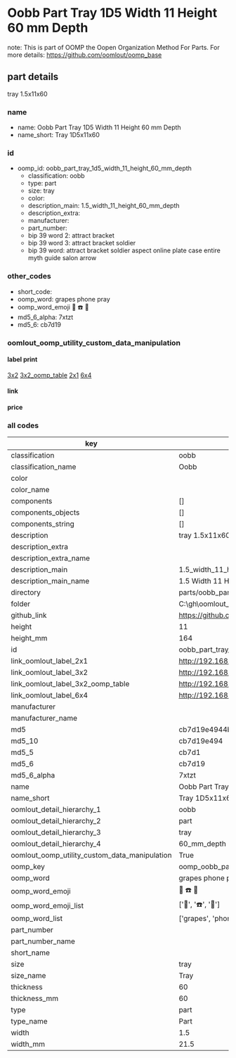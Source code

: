 # Oobb Part Tray 1D5 Width 11 Height 60 mm Depth  

note: This is part of OOMP the Oopen Organization Method For Parts. For more details: https://github.com/oomlout/oomp_base

##  part details
  



tray 1.5x11x60



### name
* name: Oobb Part Tray 1D5 Width 11 Height 60 mm Depth
* name_short: Tray 1D5x11x60 
### id
* oomp_id: oobb_part_tray_1d5_width_11_height_60_mm_depth
  * classification: oobb
  * type: part
  * size: tray
  * color: 
  * description_main: 1.5_width_11_height_60_mm_depth
  * description_extra: 
  * manufacturer: 
  * part_number: 
  * bip 39 word 2: attract bracket
  * bip 39 word 3: attract bracket soldier
  * bip 39 word: attract bracket soldier aspect online plate case entire myth guide salon arrow

### other_codes
* short_code: 
* oomp_word: grapes phone pray
* oomp_word_emoji :grapes: :phone: :pray:
* md5_6_alpha: 7xtzt
* md5_6: cb7d19






### oomlout_oomp_utility_custom_data_manipulation
#### label print
[3x2](http://192.168.1.245:1112/?label=oomp%207xtzt)
[3x2_oomp_table](http://192.168.1.108:1112/?label=oomp%207xtzt)
[2x1](http://192.168.1.242:1112/?label=oomp%207xtzt)
[6x4](http://192.168.1.55:1112/?label=oomp%207xtzt)    

#### link

                              

#### price







### all codes 
| key | value |  
| --- | --- |  
| classification | oobb |  
| classification_name | Oobb |  
| color |  |  
| color_name |  |  
| components | [] |  
| components_objects | [] |  
| components_string | [] |  
| description | tray 1.5x11x60 |  
| description_extra |  |  
| description_extra_name |  |  
| description_main | 1.5_width_11_height_60_mm_depth |  
| description_main_name | 1.5 Width 11 Height 60 mm Depth |  
| directory | parts/oobb_part_tray_1d5_width_11_height_60_mm_depth |  
| folder | C:\gh\oomlout_oobb_version_4_generated_parts\parts\oobb_part_tray_1d5_width_11_height_60_mm_depth |  
| github_link | https://github.com/oomlout/oomlout_oomp_part_src/tree/main/parts/oobb_part_tray_1d5_width_11_height_60_mm_depth |  
| height | 11 |  
| height_mm | 164 |  
| id | oobb_part_tray_1d5_width_11_height_60_mm_depth |  
| link_oomlout_label_2x1 | http://192.168.1.242:1112/?label=oomp%207xtzt |  
| link_oomlout_label_3x2 | http://192.168.1.245:1112/?label=oomp%207xtzt |  
| link_oomlout_label_3x2_oomp_table | http://192.168.1.108:1112/?label=oomp%207xtzt |  
| link_oomlout_label_6x4 | http://192.168.1.55:1112/?label=oomp%207xtzt |  
| manufacturer |  |  
| manufacturer_name |  |  
| md5 | cb7d19e4944b846698cd70d79d06b076 |  
| md5_10 | cb7d19e494 |  
| md5_5 | cb7d1 |  
| md5_6 | cb7d19 |  
| md5_6_alpha | 7xtzt |  
| name | Oobb Part Tray 1D5 Width 11 Height 60 mm Depth |  
| name_short | Tray 1D5x11x60  |  
| oomlout_detail_hierarchy_1 | oobb |  
| oomlout_detail_hierarchy_2 | part |  
| oomlout_detail_hierarchy_3 | tray |  
| oomlout_detail_hierarchy_4 | 60_mm_depth |  
| oomlout_oomp_utility_custom_data_manipulation | True |  
| oomp_key | oomp_oobb_part_tray_1d5_width_11_height_60_mm_depth |  
| oomp_word | grapes phone pray |  
| oomp_word_emoji | :grapes: :phone: :pray: |  
| oomp_word_emoji_list | [':grapes:', ':phone:', ':pray:'] |  
| oomp_word_list | ['grapes', 'phone', 'pray'] |  
| part_number |  |  
| part_number_name |  |  
| short_name |  |  
| size | tray |  
| size_name | Tray |  
| thickness | 60 |  
| thickness_mm | 60 |  
| type | part |  
| type_name | Part |  
| width | 1.5 |  
| width_mm | 21.5 |  
